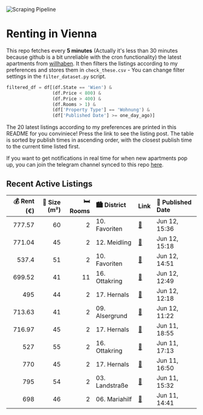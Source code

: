 ![Scraping Pipeline](https://github.com/AthomsG/renting-in-vienna/actions/workflows/run_pipeline.yml/badge.svg)


# Renting in Vienna

This repo fetches every **5 minutes** (Actually it's less than 30 minutes because github is a bit unreliable with the cron functionality) the latest apartments from [willhaben](https://www.willhaben.at/).
It then filters the listings according to my preferences and stores them in `check_these.csv` - You can change filter settings in the `filter_dataset.py` script.

```python
filtered_df = df[(df.State == 'Wien') & 
                 (df.Price < 800) &
                 (df.Price > 400) &
                 (df.Rooms > 1) &
                 (df['Property Type'] == 'Wohnung') &
                 (df['Published Date'] >= one_day_ago)]
```

The 20 latest listings according to my preferences are printed in this README for you conviniece! Press the link to see the listing post.
The table is sorted by publish times in ascending order, with the closest publish time to the current time listed first.

If you want to get notifications in real time for when new apartments pop up, you can join the telegram channel synced to this repo [here](https://t.me/+1HPAYOf5BSsyNTlk).

## Recent Active Listings

|   💰 Rent (€) |   📏 Size (m²) |   🛏️ Rooms | 🏙️ District    | Link                                                                                                                                                                                                                                                         | 📅 Published Date   |
|-------------:|--------------:|-----------:|:---------------|:-------------------------------------------------------------------------------------------------------------------------------------------------------------------------------------------------------------------------------------------------------------|:-------------------|
|       777.57 |            60 |          2 | 10. Favoriten  | [🔗](https://www.willhaben.at/iad/immobilien/d/mietwohnungen/wien/wien-1100-favoriten/ruhige-helle-gartenlage:-2-zimmer-wohnung-mit-gemeinschaftsgarten-nahe-des-liesingbachs-892704027/)                                                                     | Jun 12, 15:36      |
|       771.04 |            45 |          2 | 12. Meidling   | [🔗](https://www.willhaben.at/iad/immobilien/d/mietwohnungen/wien/wien-1120-meidling/charmante-2-zimmer-wohnung-in-ruhelage-mit-einbauk%C3%BCche-und-durchdachter-raumaufteilung%21-1439961724/)                                                              | Jun 12, 15:18      |
|       537.4  |            51 |          2 | 10. Favoriten  | [🔗](https://www.willhaben.at/iad/immobilien/d/mietwohnungen/wien/wien-1100-favoriten/unbefristet---sch%C3%B6ne-2-zimmerwohnung-im-4.-stock-%28ohne-lift%29-1747925373/)                                                                                      | Jun 12, 14:51      |
|       699.52 |            41 |         11 | 16. Ottakring  | [🔗](https://www.willhaben.at/iad/immobilien/d/mietwohnungen/wien/wien-1160-ottakring/ideal-gelegene-single-oder-p%C3%A4rchenwohnung---barrierefrei-1965505629/)                                                                                              | Jun 12, 12:49      |
|       495    |            44 |          2 | 17. Hernals    | [🔗](https://www.willhaben.at/iad/immobilien/d/mietwohnungen/wien/wien-1170-hernals/gemeindewohnung-in-hernals-1074608622/)                                                                                                                                   | Jun 12, 12:18      |
|       713.63 |            41 |          2 | 09. Alsergrund | [🔗](https://www.willhaben.at/iad/immobilien/d/mietwohnungen/wien/wien-1090-alsergrund/liechtensteinstra%C3%9Fe-114:-2-zimmer-wohnung-mit-kfz-stellplatz-988402127/)                                                                                          | Jun 12, 11:22      |
|       716.97 |            45 |          2 | 17. Hernals    | [🔗](https://www.willhaben.at/iad/immobilien/d/mietwohnungen/wien/wien-1170-hernals/moderne-2-zimmer-wohnung-im-17.%21-2039204586/)                                                                                                                           | Jun 11, 18:55      |
|       527    |            55 |          2 | 16. Ottakring  | [🔗](https://www.willhaben.at/iad/immobilien/d/mietwohnungen/wien/wien-1160-ottakring/wiener-wohnen-direktvergabe---top-ausgestattete-2-zimmer-wohnung-in-ruhiger-lage-%28abl%C3%B6se:-5.000-%E2%82%AC---nur-mit-vormerkschein-bis-31.05.2025%29-1415662031/) | Jun 11, 17:13      |
|       770    |            45 |          2 | 17. Hernals    | [🔗](https://www.willhaben.at/iad/immobilien/d/mietwohnungen/wien/wien-1170-hernals/sehr-sonnige-helle-eckwohnung---2-zimmer---hernalser-hauptstra%C3%9Fe-94-1623886021/)                                                                                     | Jun 11, 16:50      |
|       795    |            54 |          2 | 03. Landstraße | [🔗](https://www.willhaben.at/iad/immobilien/d/mietwohnungen/wien/wien-1030-landstra%C3%9Fe/3.erdbergstrasse---provisionsfreie-charmante-2-zimmer-neubaumiete-direkt-beim-kardinal-naglplatz-2105617351/)                                                     | Jun 11, 15:32      |
|       698    |            46 |          2 | 06. Mariahilf  | [🔗](https://www.willhaben.at/iad/immobilien/d/mietwohnungen/wien/wien-1060-mariahilf/g%C3%BCnstige-altbauwohnung-in-ruhiger-lage-direkt-an-der-mariahilfer-stra%C3%9Fe-vollm%C3%B6bliert-und-einzugsfertig-keine-provision-1535227526/)                      | Jun 11, 14:41      |
